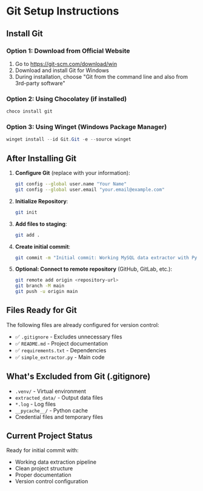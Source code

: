 # Git Setup Instructions

## Install Git

### Option 1: Download from Official Website
1. Go to https://git-scm.com/download/win
2. Download and install Git for Windows
3. During installation, choose "Git from the command line and also from 3rd-party software"

### Option 2: Using Chocolatey (if installed)
```powershell
choco install git
```

### Option 3: Using Winget (Windows Package Manager)
```powershell
winget install --id Git.Git -e --source winget
```

## After Installing Git

1. **Configure Git** (replace with your information):
   ```bash
   git config --global user.name "Your Name"
   git config --global user.email "your.email@example.com"
   ```

2. **Initialize Repository**:
   ```bash
   git init
   ```

3. **Add files to staging**:
   ```bash
   git add .
   ```

4. **Create initial commit**:
   ```bash
   git commit -m "Initial commit: Working MySQL data extractor with PyMySQL"
   ```

5. **Optional: Connect to remote repository** (GitHub, GitLab, etc.):
   ```bash
   git remote add origin <repository-url>
   git branch -M main
   git push -u origin main
   ```

## Files Ready for Git

The following files are already configured for version control:
- ✅ `.gitignore` - Excludes unnecessary files
- ✅ `README.md` - Project documentation
- ✅ `requirements.txt` - Dependencies
- ✅ `simple_extractor.py` - Main code

## What's Excluded from Git (.gitignore)

- `.venv/` - Virtual environment
- `extracted_data/` - Output data files
- `*.log` - Log files
- `__pycache__/` - Python cache
- Credential files and temporary files

## Current Project Status

Ready for initial commit with:
- Working data extraction pipeline
- Clean project structure
- Proper documentation
- Version control configuration
